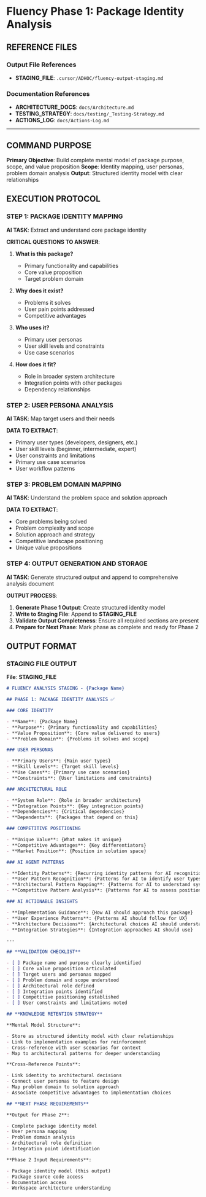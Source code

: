 # Fluency Phase 1: Package Identity Analysis

## **REFERENCE FILES**

### **Output File References**

- **STAGING_FILE**: `.cursor/ADHOC/fluency-output-staging.md`

### **Documentation References**

- **ARCHITECTURE_DOCS**: `docs/Architecture.md`
- **TESTING_STRATEGY**: `docs/testing/_Testing-Strategy.md`
- **ACTIONS_LOG**: `docs/Actions-Log.md`

---

## **COMMAND PURPOSE**

**Primary Objective**: Build complete mental model of package purpose, scope, and value proposition
**Scope**: Identity mapping, user personas, problem domain analysis
**Output**: Structured identity model with clear relationships

## **EXECUTION PROTOCOL**

### **STEP 1: PACKAGE IDENTITY MAPPING**

**AI TASK**: Extract and understand core package identity

**CRITICAL QUESTIONS TO ANSWER**:

1. **What is this package?**
    - Primary functionality and capabilities
    - Core value proposition
    - Target problem domain

2. **Why does it exist?**
    - Problems it solves
    - User pain points addressed
    - Competitive advantages

3. **Who uses it?**
    - Primary user personas
    - User skill levels and constraints
    - Use case scenarios

4. **How does it fit?**
    - Role in broader system architecture
    - Integration points with other packages
    - Dependency relationships

### **STEP 2: USER PERSONA ANALYSIS**

**AI TASK**: Map target users and their needs

**DATA TO EXTRACT**:

- Primary user types (developers, designers, etc.)
- User skill levels (beginner, intermediate, expert)
- User constraints and limitations
- Primary use case scenarios
- User workflow patterns

### **STEP 3: PROBLEM DOMAIN MAPPING**

**AI TASK**: Understand the problem space and solution approach

**DATA TO EXTRACT**:

- Core problems being solved
- Problem complexity and scope
- Solution approach and strategy
- Competitive landscape positioning
- Unique value propositions

### **STEP 4: OUTPUT GENERATION AND STORAGE**

**AI TASK**: Generate structured output and append to comprehensive analysis document

**OUTPUT PROCESS**:

1. **Generate Phase 1 Output**: Create structured identity model
2. **Write to Staging File**: Append to **STAGING_FILE**
3. **Validate Output Completeness**: Ensure all required sections are present
4. **Prepare for Next Phase**: Mark phase as complete and ready for Phase 2

## **OUTPUT FORMAT**

### **STAGING FILE OUTPUT**

**File**: **STAGING_FILE**

```markdown
# FLUENCY ANALYSIS STAGING - {Package Name}

## PHASE 1: PACKAGE IDENTITY ANALYSIS ✅

### CORE IDENTITY

- **Name**: {Package Name}
- **Purpose**: {Primary functionality and capabilities}
- **Value Proposition**: {Core value delivered to users}
- **Problem Domain**: {Problems it solves and scope}

### USER PERSONAS

- **Primary Users**: {Main user types}
- **Skill Levels**: {Target skill levels}
- **Use Cases**: {Primary use case scenarios}
- **Constraints**: {User limitations and constraints}

### ARCHITECTURAL ROLE

- **System Role**: {Role in broader architecture}
- **Integration Points**: {Key integration points}
- **Dependencies**: {Critical dependencies}
- **Dependents**: {Packages that depend on this}

### COMPETITIVE POSITIONING

- **Unique Value**: {What makes it unique}
- **Competitive Advantages**: {Key differentiators}
- **Market Position**: {Position in solution space}

### AI AGENT PATTERNS

- **Identity Patterns**: {Recurring identity patterns for AI recognition}
- **User Pattern Recognition**: {Patterns for AI to identify user types}
- **Architectural Pattern Mapping**: {Patterns for AI to understand system role}
- **Competitive Pattern Analysis**: {Patterns for AI to assess positioning}

### AI ACTIONABLE INSIGHTS

- **Implementation Guidance**: {How AI should approach this package}
- **User Experience Patterns**: {Patterns AI should follow for UX}
- **Architecture Decisions**: {Architectural choices AI should understand}
- **Integration Strategies**: {Integration approaches AI should use}

---

## **VALIDATION CHECKLIST**

- [ ] Package name and purpose clearly identified
- [ ] Core value proposition articulated
- [ ] Target users and personas mapped
- [ ] Problem domain and scope understood
- [ ] Architectural role defined
- [ ] Integration points identified
- [ ] Competitive positioning established
- [ ] User constraints and limitations noted

## **KNOWLEDGE RETENTION STRATEGY**

**Mental Model Structure**:

- Store as structured identity model with clear relationships
- Link to implementation examples for reinforcement
- Cross-reference with user scenarios for context
- Map to architectural patterns for deeper understanding

**Cross-Reference Points**:

- Link identity to architectural decisions
- Connect user personas to feature design
- Map problem domain to solution approach
- Associate competitive advantages to implementation choices

## **NEXT PHASE REQUIREMENTS**

**Output for Phase 2**:

- Complete package identity model
- User persona mapping
- Problem domain analysis
- Architectural role definition
- Integration point identification

**Phase 2 Input Requirements**:

- Package identity model (this output)
- Package source code access
- Documentation access
- Workspace architecture understanding
```

